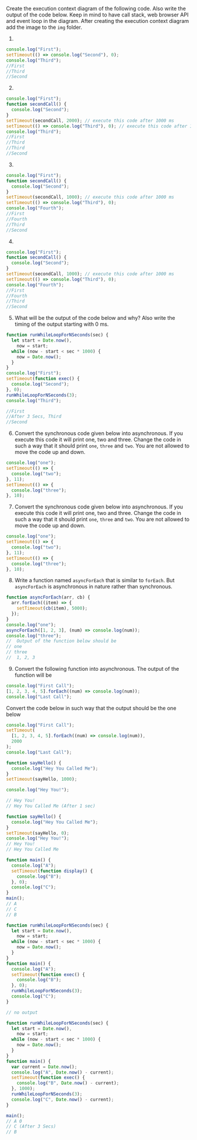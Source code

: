 Create the execution context diagram of the following code. Also write the output of the code below. Keep in mind to have call stack, web browser API and event loop in the diagram. After creating the execution context diagram add the image to the `img` folder.

1.

```js
console.log("First");
setTimeout(() => console.log("Second"), 0);
console.log("Third");
//First
//Third
//Second
```

2.

```js
console.log("First");
function secondCall() {
  console.log("Second");
}
setTimeout(secondCall, 2000); // execute this code after 1000 ms
setTimeout(() => console.log("Third"), 0); // execute this code after 1000 ms
console.log("Third");
//First
//Third
//Third
//Second
```

3.

```js
console.log("First");
function secondCall() {
  console.log("Second");
}
setTimeout(secondCall, 1000); // execute this code after 1000 ms
setTimeout(() => console.log("Third"), 0);
console.log("Fourth");
//First
//Fourth
//Third
//Second
```

4.

```js
console.log("First");
function secondCall() {
  console.log("Second");
}
setTimeout(secondCall, 1000); // execute this code after 1000 ms
setTimeout(() => console.log("Third"), 0);
console.log("Fourth");
//First
//Fourth
//Third
//Second
```

5. What will be the output of the code below and why? Also write the timing of the output starting with 0 ms.

```js
function runWhileLoopForNSeconds(sec) {
  let start = Date.now(),
    now = start;
  while (now - start < sec * 1000) {
    now = Date.now();
  }
}
console.log("First");
setTimeout(function exec() {
  console.log("Second");
}, 0);
runWhileLoopForNSeconds(3);
console.log("Third");

//First
//After 3 Secs, Third
//Second
```

6. Convert the synchronous code given below into asynchronous. If you execute this code it will print one, two and three. Change the code in such a way that it should print `one`, `three` and `two`. You are not allowed to move the code up and down.

```js
console.log("one");
setTimeout(() => {
  console.log("two");
}, 11);
setTimeout(() => {
  console.log("three");
}, 10);
```

7. Convert the synchronous code given below into asynchronous. If you execute this code it will print one, two and three. Change the code in such a way that it should print `one`, `three` and `two`. You are not allowed to move the code up and down.

```js
console.log("one");
setTimeout(() => {
  console.log("two");
}, 11);
setTimeout(() => {
  console.log("three");
}, 10);
```

8. Write a function named `asyncForEach` that is similar to `forEach`. But `asyncForEach` is asynchronous in nature rather than synchronous.

```js
function asyncForEach(arr, cb) {
  arr.forEach((item) => {
    setTimeout(cb(item), 5000);
  });
}
console.log("one");
asyncForEach([1, 2, 3], (num) => console.log(num));
console.log("three");
//  Output of the function below should be
// one
// three
//  1, 2, 3
```

9. Convert the following function into asynchronous. The output of the function will be

<!-- First Call -->
<!-- 1, 2, 3, 4, 5 -->
<!-- Last Call -->

```js
console.log("First Call");
[1, 2, 3, 4, 5].forEach((num) => console.log(num));
console.log("Last Call");
```

Convert the code below in such way that the output should be the one below

<!-- First Call -->
<!-- Last Call -->
<!-- 1, 2, 3, 4, 5 -->

```js
console.log("First Call");
setTimeout(
  [1, 2, 3, 4, 5].forEach((num) => console.log(num)),
  2000
);
console.log("Last Call");
```

```js
function sayHello() {
  console.log("Hey You Called Me");
}
setTimeout(sayHello, 1000);

console.log("Hey You!");

// Hey You!
// Hey You Called Me (After 1 sec)

function sayHello() {
  console.log("Hey You Called Me");
}
setTimeout(sayHello, 0);
console.log("Hey You!");
// Hey You!
// Hey You Called Me

function main() {
  console.log("A");
  setTimeout(function display() {
    console.log("B");
  }, 0);
  console.log("C");
}
main();
// A
// C
// B

function runWhileLoopForNSeconds(sec) {
  let start = Date.now(),
    now = start;
  while (now - start < sec * 1000) {
    now = Date.now();
  }
}
function main() {
  console.log("A");
  setTimeout(function exec() {
    console.log("B");
  }, 0);
  runWhileLoopForNSeconds(3);
  console.log("C");
}

// no output

function runWhileLoopForNSeconds(sec) {
  let start = Date.now(),
    now = start;
  while (now - start < sec * 1000) {
    now = Date.now();
  }
}
function main() {
  var current = Date.now();
  console.log("A", Date.now() - current);
  setTimeout(function exec() {
    console.log("B", Date.now() - current);
  }, 1000);
  runWhileLoopForNSeconds(3);
  console.log("C", Date.now() - current);
}

main();
// A 0
// C (After 3 Secs)
// B
```
